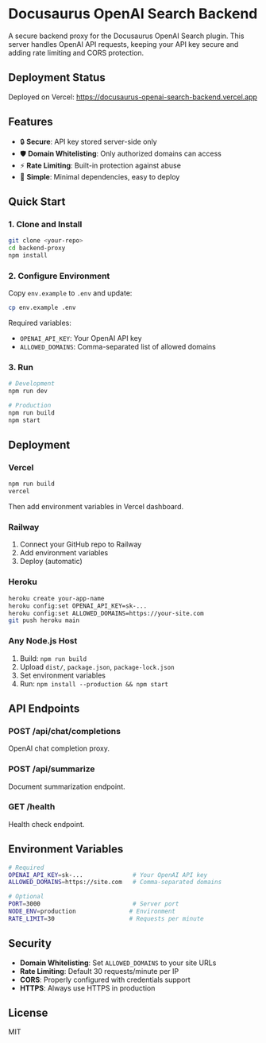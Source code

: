 # Docusaurus OpenAI Search Backend

A secure backend proxy for the Docusaurus OpenAI Search plugin. This server handles OpenAI API requests, keeping your API key secure and adding rate limiting and CORS protection.

## Deployment Status

Deployed on Vercel: https://docusaurus-openai-search-backend.vercel.app

## Features

- 🔒 **Secure**: API key stored server-side only
- 🛡️ **Domain Whitelisting**: Only authorized domains can access
- ⚡ **Rate Limiting**: Built-in protection against abuse
- 🚀 **Simple**: Minimal dependencies, easy to deploy

## Quick Start

### 1. Clone and Install

```bash
git clone <your-repo>
cd backend-proxy
npm install
```

### 2. Configure Environment

Copy `env.example` to `.env` and update:

```bash
cp env.example .env
```

Required variables:
- `OPENAI_API_KEY`: Your OpenAI API key
- `ALLOWED_DOMAINS`: Comma-separated list of allowed domains

### 3. Run

```bash
# Development
npm run dev

# Production
npm run build
npm start
```

## Deployment

### Vercel

```bash
npm run build
vercel
```

Then add environment variables in Vercel dashboard.

### Railway

1. Connect your GitHub repo to Railway
2. Add environment variables
3. Deploy (automatic)

### Heroku

```bash
heroku create your-app-name
heroku config:set OPENAI_API_KEY=sk-...
heroku config:set ALLOWED_DOMAINS=https://your-site.com
git push heroku main
```

### Any Node.js Host

1. Build: `npm run build`
2. Upload `dist/`, `package.json`, `package-lock.json`
3. Set environment variables
4. Run: `npm install --production && npm start`

## API Endpoints

### POST /api/chat/completions
OpenAI chat completion proxy.

### POST /api/summarize
Document summarization endpoint.

### GET /health
Health check endpoint.

## Environment Variables

```bash
# Required
OPENAI_API_KEY=sk-...              # Your OpenAI API key
ALLOWED_DOMAINS=https://site.com   # Comma-separated domains

# Optional
PORT=3000                          # Server port
NODE_ENV=production               # Environment
RATE_LIMIT=30                     # Requests per minute
```

## Security

- **Domain Whitelisting**: Set `ALLOWED_DOMAINS` to your site URLs
- **Rate Limiting**: Default 30 requests/minute per IP
- **CORS**: Properly configured with credentials support
- **HTTPS**: Always use HTTPS in production

## License

MIT 
